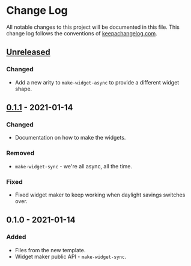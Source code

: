 # Change Log
All notable changes to this project will be documented in this file. This change log follows the conventions of [keepachangelog.com](http://keepachangelog.com/).

## [Unreleased]
### Changed
- Add a new arity to `make-widget-async` to provide a different widget shape.

## [0.1.1] - 2021-01-14
### Changed
- Documentation on how to make the widgets.

### Removed
- `make-widget-sync` - we're all async, all the time.

### Fixed
- Fixed widget maker to keep working when daylight savings switches over.

## 0.1.0 - 2021-01-14
### Added
- Files from the new template.
- Widget maker public API - `make-widget-sync`.

[Unreleased]: https://github.com/your-name/bank-account/compare/0.1.1...HEAD
[0.1.1]: https://github.com/your-name/bank-account/compare/0.1.0...0.1.1
